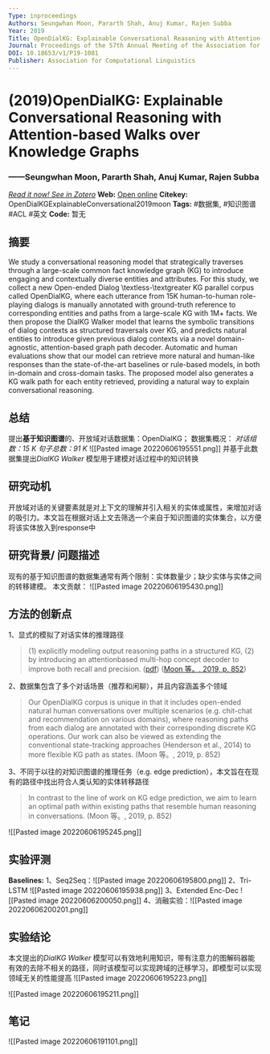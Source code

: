 ```yaml
---
Type: inproceedings
Authors: Seungwhan Moon, Pararth Shah, Anuj Kumar, Rajen Subba
Year: 2019
Title: OpenDialKG: Explainable Conversational Reasoning with Attention-based Walks over Knowledge Graphs
Journal: Proceedings of the 57th Annual Meeting of the Association for Computational Linguistics
DOI: 10.18653/v1/P19-1081
Publisher: Association for Computational Linguistics
---
```


#  (2019)OpenDialKG: Explainable Conversational Reasoning with Attention-based Walks over Knowledge Graphs
###                  ——Seungwhan Moon, Pararth Shah, Anuj Kumar, Rajen Subba
[*Read it now! See in Zotero*](zotero://select/items/@OpenDialKGExplainableConversational2019moon)
**Web:** [Open online](https://aclanthology.org/P19-1081)
**Citekey:** OpenDialKGExplainableConversational2019moon
**Tags:** #数据集, #知识图谱 #ACL #英文
**Code:** 暂无


## 摘要
We study a conversational reasoning model that strategically traverses through a large-scale common fact knowledge graph (KG) to introduce engaging and contextually diverse entities and attributes. For this study, we collect a new Open-ended Dialog \textless-\textgreater KG parallel corpus called OpenDialKG, where each utterance from 15K human-to-human role-playing dialogs is manually annotated with ground-truth reference to corresponding entities and paths from a large-scale KG with 1M+ facts. We then propose the DialKG Walker model that learns the symbolic transitions of dialog contexts as structured traversals over KG, and predicts natural entities to introduce given previous dialog contexts via a novel domain-agnostic, attention-based graph path decoder. Automatic and human evaluations show that our model can retrieve more natural and human-like responses than the state-of-the-art baselines or rule-based models, in both in-domain and cross-domain tasks. The proposed model also generates a KG walk path for each entity retrieved, providing a natural way to explain conversational reasoning.

## 总结
提出**基于知识图谱**的、开放域对话数据集：OpenDialKG；
数据集概况：
				*对话组数：15 K
				句子总数：91 K*
![[Pasted image 20220606195551.png]]
并基于此数据集提出*DialKG Walker* 模型用于建模对话过程中的知识转换
  
## 研究动机
开放域对话的关键要素就是对上下文的理解并引入相关的实体或属性，来增加对话的吸引力。本文旨在根据对话上文去筛选一个来自于知识图谱的实体集合，以方便将该实体放入到response中

## 研究背景/ 问题描述
现有的基于知识图谱的数据集通常有两个限制：实体数量少；缺少实体与实体之间的转移建模。
本文贡献：
![[Pasted image 20220606195430.png]]

## 方法的创新点
1、显式的模拟了对话实体的推理路径
> (1) explicitly modeling output reasoning paths in a structured KG, (2) by introducing an attentionbased multi-hop concept decoder to improve both recall and precision. ([pdf](zotero://open-pdf/library/items/DJ4V4H2H?page=8&annotation=U55RYCWU))
([Moon 等。, 2019, p. 852](zotero://select/library/items/TIJQ6JTK))

2、数据集包含了多个对话场景（推荐和闲聊），并且内容涵盖多个领域
> Our OpenDialKG corpus is unique in that it includes open-ended natural human conversations over multiple scenarios (e.g. chit-chat and recommendation on various domains), where reasoning paths from each dialog are annotated with their corresponding discrete KG operations. Our work can also be viewed as extending the conventional state-tracking approaches (Henderson et al., 2014) to more flexible KG path as states.
> (Moon 等。, 2019, p. 852)

3、不同于以往的对知识图谱的推理任务（e.g. edge prediction），本文旨在在现有的路径中找出符合人类认知的实体转移路径
> In contrast to the line of work on KG edge prediction, we aim to learn an optimal path within existing paths that resemble human reasoning in conversations.
> (Moon 等。, 2019, p. 852)

![[Pasted image 20220606195245.png]]

## 实验评测
**Baselines:** 
1、Seq2Seq：![[Pasted image 20220606195800.png]]
2、Tri-LSTM ![[Pasted image 20220606195938.png]]
3、Extended Enc-Dec ![[Pasted image 20220606200050.png]]
4、消融实验：![[Pasted image 20220606200201.png]]

## 实验结论
本文提出的*DialKG Walker* 模型可以有效地利用知识，带有注意力的图解码器能有效的去除不相关的路径，同时该模型可以实现跨域的迁移学习，即模型可以实现领域无关的性能提高
![[Pasted image 20220606195223.png]]

![[Pasted image 20220606195211.png]]

## 笔记
![[Pasted image 20220606191101.png]]